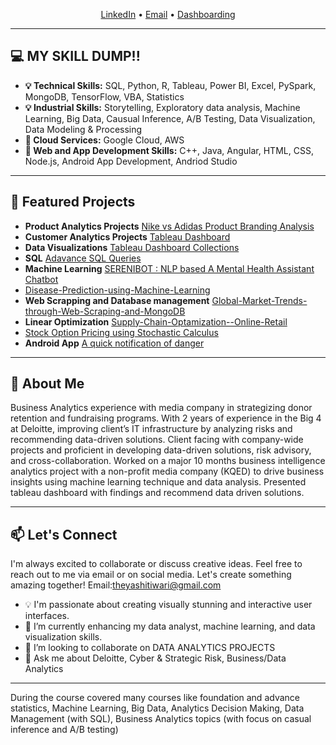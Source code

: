 <p align="center">
  <a href="https://www.linkedin.com/in/yashi-tiwari-a991b6145/">LinkedIn</a> •
  <a href="theyashitiwari@gmail.com">Email</a> •
  <a href="https://public.tableau.com/app/profile/yashi.tiwari">Dashboarding</a>
</p>

---

## 💻 MY SKILL DUMP!!
- **💡 Technical Skills:** SQL, Python, R, Tableau, Power BI, Excel, PySpark, MongoDB, TensorFlow, VBA, Statistics 
- **💡 Industrial Skills:** Storytelling, Exploratory data analysis, Machine Learning, Big Data, Causual Inference, A/B Testing, Data Visualization, Data Modeling & Processing 
- **💬 Cloud Services:** Google Cloud, AWS
- **🌱 Web and App Development Skills:** C++, Java, Angular, HTML, CSS, Node.js, Android App Development, Andriod Studio
---
## 🌟 Featured Projects

- **Product Analytics Projects**  [Nike vs Adidas Product Branding Analysis](https://github.com/theyashi/Nike-vs-Adidas-Product-Analysis)
- **Customer Analytics Projects** [Tableau Dashboard](https://github.com/theyashi/Customer-Analysis-using-Tableau)
- **Data Visualizations** [Tableau Dashboard Collections](https://github.com/theyashi/Tableau-Dashboard-Collection)
- **SQL** [Adavance SQL Queries](https://github.com/theyashi/SQL-Queries-)
- **Machine Learning** [SERENIBOT : NLP based A Mental Health Assistant Chatbot](https://github.com/theyashi/SERENIBOT-NLP-based-A-Mental-Health-Assistant-Chatbot)
- [Disease-Prediction-using-Machine-Learning](https://github.com/theyashi/Disease-Prediction-using-Machine-Learning)
- **Web Scrapping and Database management** [Global-Market-Trends-through-Web-Scraping-and-MongoDB ](https://github.com/theyashi/Global-Market-Trends-through-Web-Scraping-and-MongoDB)
- **Linear Optimization** [Supply-Chain-Optamization--Online-Retail](https://github.com/theyashi/Supply-Chain-Optimization---Online-Retail-)
- [Stock Option Pricing using Stochastic Calculus](https://github.com/theyashi/Stock-option-pricing-using-Stochastic-Calculus)
- **Android App** [A quick notification of danger](https://github.com/theyashi/quickstart-android)


---
## 🚀 About Me

Business Analytics experience with media company in strategizing donor retention and fundraising programs. With 2 years of experience in the Big 4 at Deloitte, improving client’s IT infrastructure by analyzing risks and recommending data-driven solutions. Client facing with company-wide projects and proficient in developing data-driven solutions, risk advisory, and cross-collaboration. 
Worked on a major 10 months business intelligence analytics project with a non-profit media company (KQED) to drive business insights using machine learning technique and data analysis. Presented tableau dashboard with findings and recommend data driven solutions. 

---

## 📫 Let's Connect

I'm always excited to collaborate or discuss creative ideas. Feel free to reach out to me via email or on social media. Let's create something amazing together!
Email:theyashitiwari@gmail.com
- 💡 I'm passionate about creating visually stunning and interactive user interfaces.
- 🌱 I’m currently enhancing my data analyst, machine learning, and data visualization skills.
- 👯 I’m looking to collaborate on DATA ANALYTICS PROJECTS
- 💬 Ask me about Deloitte, Cyber & Strategic Risk, Business/Data Analytics
---

During the course covered many courses like foundation and advance statistics, Machine Learning, Big Data, Analytics Decision Making, Data Management (with SQL), Business Analytics topics (with focus on casual inference and A/B testing)
